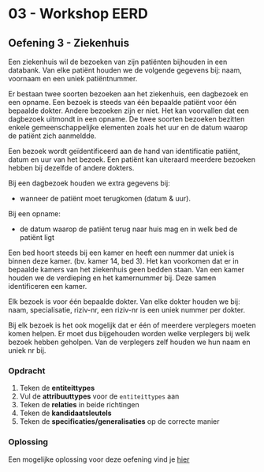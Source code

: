 # 03 - Workshop EERD

## Oefening 3 - Ziekenhuis
Een ziekenhuis wil de bezoeken van zijn patiënten bijhouden in een databank. Van elke patiënt houden we de volgende gegevens bij: naam, voornaam en een uniek patiëntnummer.

Er bestaan twee soorten bezoeken aan het ziekenhuis, een dagbezoek en een opname.  Een bezoek is steeds van één bepaalde patiënt voor één bepaalde dokter.  Andere bezoeken zijn er niet. Het kan voorvallen dat een dagbezoek uitmondt in een opname. De twee soorten bezoeken bezitten enkele gemeenschappelijke elementen zoals het uur en de datum waarop de patiënt zich aanmeldde. 

Een bezoek wordt geïdentificeerd aan de hand van identificatie patiënt, datum en uur van het bezoek. Een patiënt kan uiteraard meerdere bezoeken hebben bij dezelfde of andere dokters.

Bij een dagbezoek houden we extra gegevens bij: 
- wanneer de patiënt moet terugkomen (datum & uur). 

Bij een opname: 
- de datum waarop de patiënt terug naar huis mag en in welk bed de patiënt ligt

Een bed hoort steeds bij een kamer en heeft een nummer dat uniek is binnen deze kamer. (bv. kamer 14, bed 3). Het kan voorkomen dat er in bepaalde kamers van het ziekenhuis geen bedden staan. Van een kamer houden we de verdieping en het kamernummer bij. Deze samen identificeren een kamer.

Elk bezoek is voor één bepaalde dokter. Van elke dokter houden we bij: naam, specialisatie,  riziv-nr, een riziv-nr is een uniek nummer per dokter.

Bij elk bezoek is het ook mogelijk dat er één of meerdere verplegers moeten komen helpen. Er moet dus bijgehouden worden welke verplegers bij welk bezoek hebben geholpen. Van de verplegers zelf houden we hun naam en uniek nr bij.

### Opdracht
1. Teken de **entiteittypes**
2. Vul de **attribuuttypes** voor de `entiteittypes` aan
3. Teken de **relaties** in beide richtingen
4. Teken de **kandidaatsleutels**
5. Teken de **specificaties/generalisaties** op de correcte manier

### Oplossing
Een mogelijke oplossing voor deze oefening vind je [hier](../solutions/exercise-3.md)
